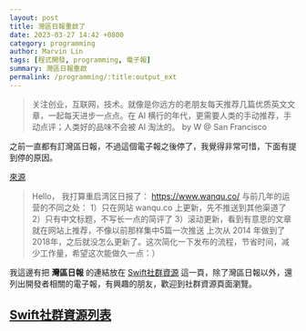 ```yaml
---
layout: post
title: 灣區日報重啟了
date: 2023-03-27 14:42 +0800
category: programming
author: Marvin Lin
tags: [程式開發, programming, 電子報]
summary: 灣區日報重啟
permalink: /programming/:title:output_ext
---
```


> 关注创业，互联网，技术。就像是你远方的老朋友每天推荐几篇优质英文文章，一起每天进步一点点。在 AI 横行的年代，更需要人类的手动推荐，手动点评；人类好的品味不会被 AI 淘汰的。 by W @ San Francisco

之前一直都有訂灣區日報，不過這個電子報之後停了，我覺得非常可惜，下面有提到停的原因。

[來源](https://wanqu.substack.com/p/2fc)

> Hello，
我打算重启湾区日报了：
https://www.wanqu.co/
与前几年的运营的不同之处：
1）只在网站 wanqu.co 上更新，先不推送到其他渠道了
2）只有中文标题，不写长一点的简评了
3）滚动更新，看到有意思的文章就在网站上推荐，不像以前那样集中5篇一次推送
上次从 2014 年做到了2018年，之后就没怎么更新了。这次简化一下发布的流程，节省时间，减少工作量，希望这次能做久一点：）

我這邊有把 **灣區日報** 的連結放在 [Swift社群資源](/swift-community/) 這一頁，除了灣區日報以外，還列出開發者相關的電子報，有興趣的朋友，歡迎到社群資源頁面瀏覽。

## [Swift社群資源列表](/swift-community/)